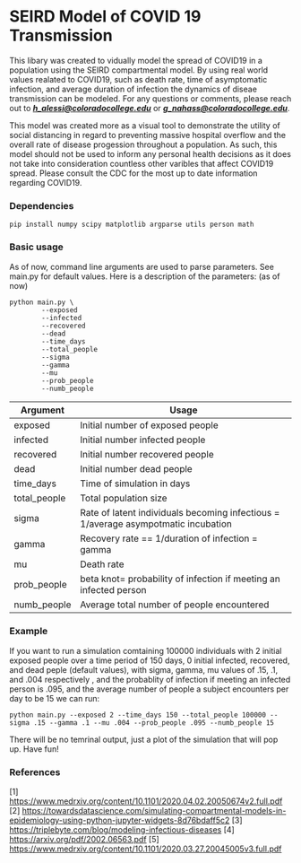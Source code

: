 # SEIRD Model of COVID 19 Transmission


This libary was created to vidually model the spread of COVID19 in a population using the SEIRD compartmental model. By using real world values realated to COVID19, such as death rate, time of asymptomatic infection, and average duration of infection the dynamics of diseae transmission can be modeled. For any questions or comments, please reach out to ***h_alessi@coloradocollege.edu*** or ***g_nahass@coloradocollege.edu***.

This model was created more as a visual tool to demonstrate the utility of social distancing in regard to preventing massive hospital overflow and the overall rate of disease progession throughout a population. As such, this model should not be used to inform any personal health decisions as it does not take into consideration countless other varibles that affect COVID19 spread. Please consult the CDC for the most up to date information regarding COVID19.

### Dependencies

 ```pip install numpy scipy matplotlib argparse utils person math```

### Basic usage

As of now, command line arguments are used to parse parameters. See main.py for default values. Here is a description of the parameters: (as of now)

```
python main.py \
        --exposed        
        --infected        
        --recovered         
        --dead      
        --time_days 
        --total_people         
        --sigma      
        --gamma 
        --mu 
        --prob_people 
        --numb_people
```

  Argument              | Usage          
----------------------- | ------------------
exposed                 | Initial number of exposed people
infected                | Initial number infected people
recovered               | Initial number recovered people
dead                    | Initial number dead people
time_days               | Time of simulation in days
total_people            | Total population size
sigma                   | Rate of latent individuals becoming infectious = 1/average asympotmatic incubation
gamma                   | Recovery rate == 1/duration of infection = gamma
mu                      | Death rate
prob_people             | beta knot= probability of infection if meeting an infected person
numb_people              | Average total number of people encountered


### Example

If you want to run a simulation comtaining 100000 individuals with 2 initial exposed people over a time period of 150 days, 0 initial infected, recovered, and dead peple (default values), with sigma, gamma, mu values of .15, .1, and .004 respectively , and the probablity of infection if meeting an infected person is .095, and the average number of people a subject encounters per day to be 15 we can run:

```python main.py --exposed 2 --time_days 150 --total_people 100000 --sigma .15 --gamma .1 --mu .004 --prob_people .095 --numb_people 15```

There will be no temrinal output, just a plot of the simulation that will pop up. Have fun!


### References
[1] https://www.medrxiv.org/content/10.1101/2020.04.02.20050674v2.full.pdf
[2] https://towardsdatascience.com/simulating-compartmental-models-in-epidemiology-using-python-jupyter-widgets-8d76bdaff5c2
[3] https://triplebyte.com/blog/modeling-infectious-diseases
[4] https://arxiv.org/pdf/2002.06563.pdf
[5] https://www.medrxiv.org/content/10.1101/2020.03.27.20045005v3.full.pdf
